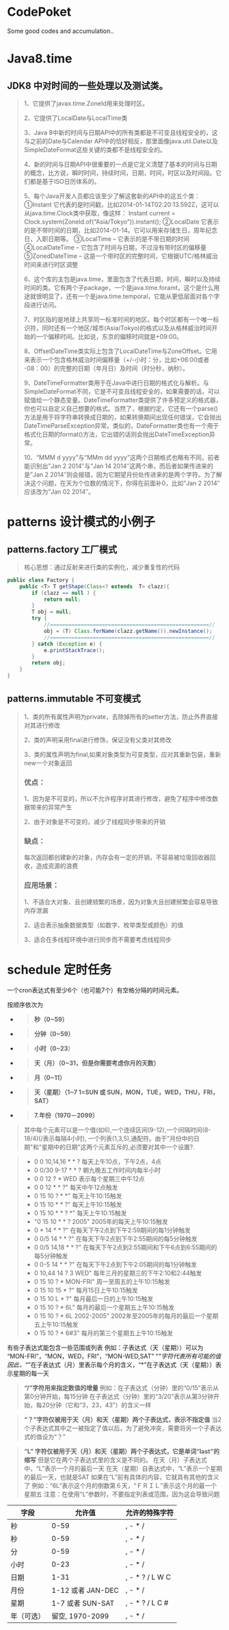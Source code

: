 # CodePoket
Some good codes and accumulation..

# Java8.time

## JDK8 中对时间的一些处理以及测试类。

>  1、它提供了javax.time.ZoneId用来处理时区。
>  
>  2、它提供了LocalDate与LocalTime类
>  
>  3、Java 8中新的时间与日期API中的所有类都是不可变且线程安全的，这与之前的Date与Calendar API中的恰好相反，那里面像java.util.Date以及SimpleDateFormat这些关键的类都不是线程安全的。
>  
>  4、新的时间与日期API中很重要的一点是它定义清楚了基本的时间与日期的概念，比方说，瞬时时间，持续时间，日期，时间，时区以及时间段。它们都是基于ISO日历体系的。
>  
>  5、每个Java开发人员都应该至少了解这套新的API中的这五个类：
>      ①Instant 它代表的是时间戳，比如2014-01-14T02:20:13.592Z，这可以从java.time.Clock类中获取，像这样： Instant current = Clock.system(ZoneId.of(“Asia/Tokyo”)).instant();
>      ②LocalDate 它表示的是不带时间的日期，比如2014-01-14。它可以用来存储生日，周年纪念日，入职日期等。
>      ③LocalTime – 它表示的是不带日期的时间
>      ④LocalDateTime – 它包含了时间与日期，不过没有带时区的偏移量
>      ⑤ZonedDateTime – 这是一个带时区的完整时间，它根据UTC/格林威治时间来进行时区调整
>      
>  6、这个库的主包是java.time，里面包含了代表日期，时间，瞬时以及持续时间的类。它有两个子package，一个是java.time.foramt，这个是什么用途就很明显了，还有一个是java.time.temporal，它能从更低层面对各个字段进行访问。
>  
>  7、时区指的是地球上共享同一标准时间的地区。每个时区都有一个唯一标识符，同时还有一个地区/城市(Asia/Tokyo)的格式以及从格林威治时间开始的一个偏移时间。比如说，东京的偏移时间就是+09:00。
>  
>  8、OffsetDateTime类实际上包含了LocalDateTime与ZoneOffset。它用来表示一个包含格林威治时间偏移量（+/-小时：分，比如+06:00或者 -08：00）的完整的日期（年月日）及时间（时分秒，纳秒）。
>  
>  9、DateTimeFormatter类用于在Java中进行日期的格式化与解析。与SimpleDateFormat不同，它是不可变且线程安全的，如果需要的话，可以赋值给一个静态变量。DateTimeFormatter类提供了许多预定义的格式器，你也可以自定义自己想要的格式。当然了，根据约定，它还有一个parse()方法是用于将字符串转换成日期的，如果转换期间出现任何错误，它会抛出DateTimeParseException异常。类似的，DateFormatter类也有一个用于格式化日期的format()方法，它出错的话则会抛出DateTimeException异常。
>  
>  10、“MMM d yyyy”与“MMm dd yyyy”这两个日期格式也略有不同，前者能识别出”Jan 2 2014″与”Jan 14 2014″这两个串，而后者如果传进来的是”Jan 2 2014″则会报错，因为它期望月份处传进来的是两个字符。为了解决这个问题，在天为个位数的情况下，你得在前面补0，比如”Jan 2 2014″应该改为”Jan 02 2014″。
 
 
# patterns 设计模式的小例子
## patterns.factory 工厂模式

> 核心思想：通过反射来进行类的实例化，减少重复性的代码

``` java
public class Factory {
    public <T> T getShape(Class<? extends  T> clazz){
        if (clazz == null ) {
            return null;
        }
        T obj = null;
        try {
            //====================================================//
            obj = (T) Class.forName(clazz.getName()).newInstance();
            //====================================================//
        } catch (Exception e) {
            e.printStackTrace();
        }
        return obj;
    }
}
```



## patterns.immutable 不可变模式

> 1、类的所有属性声明为private，去除掉所有的setter方法，防止外界直接对其进行修改
> 
> 2、类的声明采用final进行修饰，保证没有父类对其修改
> 
> 3、类的属性声明为final,如果对象类型为可变类型，应对其重新包装，重新new一个对象返回
> 
> ### 优点：
> 
> 1、因为是不可变的，所以不允许程序对其进行修改，避免了程序中修改数据带来的异常产生
> 
> 2、由于对象是不可变的，减少了线程同步带来的开销
> 
> ### 缺点：
> 
> 每次返回都创建新的对象，内存会有一定的开销，不容易被垃圾回收器回收，造成资源的浪费
> 
> ### 应用场景：
> 
> 1、不适合大对象、且创建频繁的场景，因为对象大且创建频繁会容易导致内存泄漏
> 
> 2、适合表示抽象数据类型（如数字、枚举类型或颜色）的值
> 
> 3、适合在多线程环境中进行同步而不需要考虑线程同步
>


# schedule 定时任务

一个cron表达式有至少6个（也可能7个）有空格分隔的时间元素。

 按顺序依次为

- >  **秒（0~59）**
- >  **分钟（0~59）**
- >  **小时（0~23**）
- >  **天（月）（0~31，但是你需要考虑你月的天数）**
- >  **月（0~11）**
- >  **天（星期）（1~7 1=SUN 或 SUN，MON，TUE，WED，THU，FRI，SAT）**
- >  **7.年份（1970－2099）**

>  其中每个元素可以是一个值(如6),一个连续区间(9-12),一个间隔时间(8-18/4)(/表示每隔4小时),
>  一个列表(1,3,5),通配符。由于"月份中的日期"和"星期中的日期"这两个元素互斥的,必须要对其中一个设置?.

> -  0 0 10,14,16 * * ? 每天上午10点，下午2点，4点
> -  0 0/30 9-17 * * ?   朝九晚五工作时间内每半小时
> -  0 0 12 ? * WED 表示每个星期三中午12点
> -  0 0 12 * * ?" 每天中午12点触发
> -  0 15 10 ? * *" 每天上午10:15触发
> -  0 15 10 * * ?" 每天上午10:15触发
> -  0 15 10 * * ? *" 每天上午10:15触发
> -  "0 15 10 * * ? 2005" 2005年的每天上午10:15触发
> -  0 * 14 * * ?" 在每天下午2点到下午2:59期间的每1分钟触发
> -  0 0/5 14 * * ?" 在每天下午2点到下午2:55期间的每5分钟触发
> -  0 0/5 14,18 * * ?" 在每天下午2点到2:55期间和下午6点到6:55期间的每5分钟触发
> -  0 0-5 14 * * ?" 在每天下午2点到下午2:05期间的每1分钟触发
> -  0 10,44 14 ? 3 WED" 每年三月的星期三的下午2:10和2:44触发
> -  0 15 10 ? * MON-FRI" 周一至周五的上午10:15触发
> -  0 15 10 15 * ?" 每月15日上午10:15触发
> -  0 15 10 L * ?" 每月最后一日的上午10:15触发
> -  0 15 10 ? * 6L" 每月的最后一个星期五上午10:15触发
> -  0 15 10 ? * 6L 2002-2005" 2002年至2005年的每月的最后一个星期五上午10:15触发
> -  0 15 10 ? * 6#3" 每月的第三个星期五上午10:15触发

 有些子表达式能包含一些范围或列表
 例如：子表达式（天（星期））可以为 “MON-FRI”，“MON，WED，FRI”，“MON-WED,SAT”
 “*”字符代表所有可能的值
 因此，“*”在子表达式（月）里表示每个月的含义，“*”在子表达式（天（星期））表示星期的每一天

>  **“/”字符用来指定数值的增量**
>  例如：在子表达式（分钟）里的“0/15”表示从第0分钟开始，每15分钟
>  在子表达式（分钟）里的“3/20”表示从第3分钟开始，每20分钟（它和“3，23，43”）的含义一样

>  **“？”字符仅被用于天（月）和天（星期）两个子表达式，表示不指定值**
>  当2个子表达式其中之一被指定了值以后，为了避免冲突，需要将另一个子表达式的值设为“？”

>  **“L” 字符仅被用于天（月）和天（星期）两个子表达式，它是单词“last”的缩写**
>  但是它在两个子表达式里的含义是不同的。
>  在天（月）子表达式中，“L”表示一个月的最后一天
>  在天（星期）自表达式中，“L”表示一个星期的最后一天，也就是SAT
>  如果在“L”前有具体的内容，它就具有其他的含义了
>  例如：“6L”表示这个月的倒数第６天，“ＦＲＩＬ”表示这个月的最一个星期五
>  注意：在使用“L”参数时，不要指定列表或范围，因为这会导致问题

字段      | 允许值                  | 允许的特殊字符
---       |   ---                   |  ---
秒        |   0-59                  |   , - * /
秒        |   0-59                  |   , - * /
分        |   0-59	                |   , - * /
小时      |   0-23                  |   , - * /
日期      |   1-31                  |   , - * ? / L W C
月份      |   1-12 或者 JAN-DEC     |   , - * /
星期      |   1-7 或者 SUN-SAT      |   , - * ? / L C #
年（可选）|   留空, 1970-2099       |   , - * /

